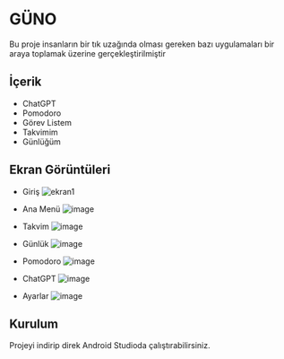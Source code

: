 # GÜNO

Bu proje insanların bir tık uzağında olması gereken bazı uygulamaları bir araya toplamak üzerine gerçekleştirilmiştir

## İçerik
 - ChatGPT
 - Pomodoro
 - Görev Listem
 - Takvimim
 - Günlüğüm



## Ekran Görüntüleri
- Giriş
![ekran1](https://github.com/user-attachments/assets/c4f00c67-40bb-42f7-b5cb-b5eecbe4a081)

- Ana Menü
![image](https://github.com/user-attachments/assets/ff28e346-7e7d-446e-9a01-a3af0dbc4e44)

- Takvim
![image](https://github.com/user-attachments/assets/0844cc02-4cf5-411f-81c2-a228b7e54c05)

- Günlük
![image](https://github.com/user-attachments/assets/0726453b-b790-4d3d-85be-51943e1489e6)

- Pomodoro
![image](https://github.com/user-attachments/assets/3d164b7f-def3-4343-b78a-66b401991f69)

- ChatGPT
![image](https://github.com/user-attachments/assets/e8e04d89-8b06-413c-84a8-4fb822d3faeb)

- Ayarlar
![image](https://github.com/user-attachments/assets/96bec74e-5c74-4844-9ba3-acd123b632b5)





## Kurulum
Projeyi indirip  direk Android Studioda çalıştırabilirsiniz.
